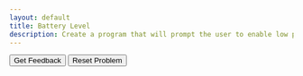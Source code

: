 ```yaml
---
layout: default
title: Battery Level
description: Create a program that will prompt the user to enable low power mode if the battery level is 20% or less. Otherwise, the program should display an approximate number of hours left in the battery. 
---
```


<div id="sortableTrash" class="sortable-code"></div> 
<div id="sortable" class="sortable-code"></div> 
<div style="clear:both;"></div> 
<p> 
    <input id="feedbackLink" value="Get Feedback" type="button" /> 
    <input id="newInstanceLink" value="Reset Problem" type="button" /> 
</p> 
<script type="text/javascript"> 
(function(){
  var initial = "battery_level = int(input(&quot;Enter battery level: &quot;))\n" +
    "if battery_level &lt;= 20:\n" +
    "    print(&quot;Low power mode?&quot;)\n" +
    "if battery_level &gt; 20:\n" +
    "    hours_remaining = battery_level / 10\n" +
    "    print(f&quot;Approximately {hours_remaining} hours of battery life remain.&quot;)";
  var parsonsPuzzle = new ParsonsWidget({
    "sortableId": "sortable",
    "max_wrong_lines": 10,
    "grader": ParsonsWidget._graders.LineBasedGrader,
    "exec_limit": 2500,
    "can_indent": true,
    "x_indent": 50,
    "lang": "en",
    "show_feedback": true,
    "trashId": "sortableTrash"
  });
  parsonsPuzzle.init(initial);
  parsonsPuzzle.shuffleLines();
  $("#newInstanceLink").click(function(event){ 
      event.preventDefault(); 
      parsonsPuzzle.shuffleLines(); 
  }); 
  $("#feedbackLink").click(function(event){ 
      event.preventDefault(); 
      parsonsPuzzle.getFeedback(); 
  }); 
})(); 
</script>
